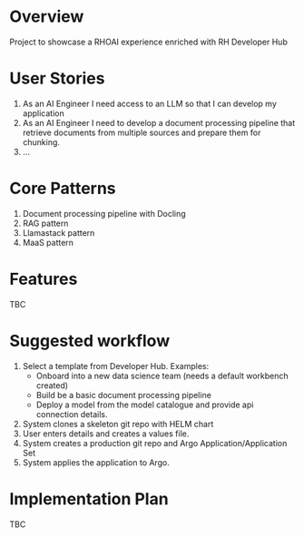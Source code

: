 # Overview
Project to showcase a RHOAI experience enriched with RH Developer Hub 

# User Stories

1. As an AI Engineer I need access to an LLM so that I can develop my application
2. As an AI Engineer I need to develop a document processing pipeline that retrieve documents from multiple sources and prepare them for chunking.
3. ...

# Core Patterns

1. Document processing pipeline with Docling
2. RAG pattern
3. Llamastack pattern
4. MaaS pattern

# Features

TBC

# Suggested workflow

1. Select a template from Developer Hub. Examples:
   * Onboard into a new data science team (needs a default workbench created)
   * Build be a basic document processing pipeline
   * Deploy a model from the model catalogue and provide api connection details.
2. System clones a skeleton git repo with HELM chart
4. User enters details and creates a values file.
5. System creates a production git repo and Argo Application/Application Set
6. System applies the application to Argo.

# Implementation Plan

TBC
